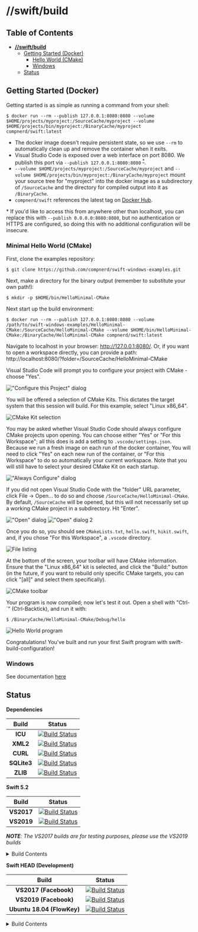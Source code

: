 # **//swift/build**

## Table of Contents

- [**//swift/build**](#--swift-build---)
  * [Getting Started (Docker)](#getting-started--Docker-)
    + [Hello World (CMake)](#minimal-hello-world--cmake-)
    + [Windows](#windows)
  * [Status](#status)

## Getting Started (Docker)

Getting started is as simple as running a command from your shell:
```Shell
$ docker run --rm --publish 127.0.0.1:8080:8080 --volume $HOME/projects/myproject:/SourceCache/myproject --volume $HOME/projects/bin/myproject:/BinaryCache/myproject compnerd/swift:latest
```

* The docker image doesn't require persistent state, so we use `--rm` to automatically clean up and remove the container when it exits.
* Visual Studio Code is exposed over a web interface on port 8080. We publish this port via `--publish 127.0.0.1:8080:8080` <sup>[\*](#footnote1)</sup>.
* `--volume $HOME/projects/myproject:/SourceCache/myproject` and `--volume $HOME/projects/bin/myproject:/BinaryCache/myproject` mount your source tree for "myproject" into the docker image as a subdirectory of `/SourceCache` and the directory for compiled output into it as `/BinaryCache`.
* `compnerd/swift` references the latest tag on [Docker Hub](https://hub.docker.com/r/compnerd/swift).

<a name="footnote1">\*</a> If you'd like to access this from anywhere other than localhost, you can replace this with `--publish 0.0.0.0:8080:8080`, but no authentication or HTTPS are configured, so doing this with no additional configuration will be insecure.

### Minimal Hello World (CMake)

First, clone the examples repository:

```Shell
$ git clone https://github.com/compnerd/swift-windows-examples.git
```

Next, make a directory for the binary output (remember to substitute your own path!):
```Shell
$ mkdir -p $HOME/bin/HelloMinimal-CMake
```

Next start up the build environment:

```Shell
$ docker run --rm --publish 127.0.0.1:8080:8080 --volume /path/to/swift-windows-examples/HelloMinimal-CMake:/SourceCache/HelloMinimal-CMake --volume $HOME/bin/HelloMinimal-CMake:/BinaryCache/HelloMinimal-CMake compnerd/swift:latest
```

Navigate to localhost in your browser: http://127.0.0.1:8080/. Or, if you want to open a workspace directly, you can provide a path: http://localhost:8080/?folder=/SourceCache/HelloMinimal-CMake

Visual Studio Code will prompt you to configure your project with CMake - choose "Yes".

!["Configure this Project" dialog](images/GettingStarted/configure-this-project.png)

You will be offered a selection of CMake Kits. This dictates the target system that this session will build. For this example, select "Linux x86_64".

![CMake Kit selection](images/GettingStarted/select-kit.png)

You may be asked whether Visual Studio Code should always configure CMake projects upon opening. You can choose either "Yes" or "For this Workspace"; all this does is add a setting to `.vscode/settings.json`. Because we run a fresh image on each run of the docker container, You will need to click "Yes" on each new run of the container, or "For this Workspace" to do so automatically your current workspace. Note that you will still have to select your desired CMake Kit on each startup.

!["Always Configure" dialog](images/GettingStarted/always-configure.png)

If you did not open Visual Studio Code with the "folder" URL parameter, click File -> Open... to do so and choose `/SourceCache/HelloMinimal-CMake`. By default, `/SourceCache` will be opened, but this will not necessarily set up a working CMake project in a subdirectory. Hit "Enter".

!["Open" dialog](images/GettingStarted/open.png)
!["Open" dialog 2](images/GettingStarted/open2.png)

Once you do so, you should see `CMakeLists.txt`, `hello.swift`, `hikit.swift`, and, if you chose "For this Workspace", a `.vscode` directory.

![File listing](images/GettingStarted/files.png)

At the bottom of the screen, your toolbar will have CMake information. Ensure that the "Linux x86_64" kit is selected, and click the "Build:" button (in the future, if you want to rebuild only specific CMake targets, you can click "\[all\]" and select them specifically).

![CMake toolbar](images/GettingStarted/toolbar.png)

Your program is now compiled; now let's test it out. Open a shell with "Ctrl-`" (Ctrl-Backtick), and run it with:

```Shell
$ /BinaryCache/HelloMinimal-CMake/Debug/hello
```

![Hello World program](images/GettingStarted/hello-world.png)

Congratulations! You've built and run your first Swift program with swift-build-configuration!

### Windows
See documentation [here](docs/Windows.md)

## Status

**Dependencies**

| Build | Status |
| :-: | - |
| **ICU** | [![Build Status](https://compnerd.visualstudio.com/swift-build/_apis/build/status/ICU?branchName=master)](https://compnerd.visualstudio.com/swift-build/_build/latest?definitionId=9&branchName=master) |
| **XML2** | [![Build Status](https://compnerd.visualstudio.com/swift-build/_apis/build/status/XML2?branchName=master)](https://compnerd.visualstudio.com/swift-build/_build/latest?definitionId=10&branchName=master) |
| **CURL** | [![Build Status](https://compnerd.visualstudio.com/swift-build/_apis/build/status/CURL?branchName=master)](https://compnerd.visualstudio.com/swift-build/_build/latest?definitionId=11&branchName=master) |
| **SQLite3** | [![Build Status](https://compnerd.visualstudio.com/swift-build/_apis/build/status/SQLite?branchName=master)](https://compnerd.visualstudio.com/swift-build/_build/latest?definitionId=12&branchName=master) |
| **ZLIB** | [![Build Status](https://compnerd.visualstudio.com/swift-build/_apis/build/status/zlib?branchName=master)](https://compnerd.visualstudio.com/swift-build/_build/latest?definitionId=16&branchName=master) |

**Swift 5.2**

| Build | Status |
| :-: | - |
| **VS2017** | [![Build Status](https://compnerd.visualstudio.com/swift-build/_apis/build/status/VS2017%20Swift%205.2?branchName=master)](https://compnerd.visualstudio.com/swift-build/_build/latest?definitionId=30&branchName=master) |
| **VS2019** | [![Build Status](https://compnerd.visualstudio.com/swift-build/_apis/build/status/VS2019%20Swift%205.2?branchName=master)](https://compnerd.visualstudio.com/swift-build/_build/latest?definitionId=43&branchName=master) |

***NOTE**: The VS2017 builds are for testing purposes, please use the VS2019 builds*
<details>
  <summary>Build Contents</summary>

  - **VS2019**
    - *Toolchain*
      - X64
      - ARM64
    - *Swift SDK for Windows*
      - ARM
      - ARM64
      - X64
      - X86
    - *Swift SDK for Android*
      - ARM
      - ARM64
      - X64
      - X86
 </details>

**Swift HEAD (Development)**

| Build | Status |
| :-: | - |
| **VS2017 (Facebook)** | [![Build Status](https://compnerd.visualstudio.com/swift-build/_apis/build/status/VS2017%20Swift%20(Facebook)?branchName=master)](https://compnerd.visualstudio.com/swift-build/_build/latest?definitionId=5&branchName=master) |
| **VS2019 (Facebook)** | [![Build Status](https://compnerd.visualstudio.com/swift-build/_apis/build/status/VS2019%20Swift%20(Facebook)?branchName=master)](https://compnerd.visualstudio.com/swift-build/_build/latest?definitionId=31&branchName=master) |
| **Ubuntu 18.04 (FlowKey)** | [![Build Status](https://compnerd.visualstudio.com/swift-build/_apis/build/status/Ubuntu%2018.04%20(FlowKey)?branchName=master)](https://compnerd.visualstudio.com/swift-build/_build/latest?definitionId=14&branchName=master) |

<details>
  <summary>Build Contents</summary>

  - **VS2017 (Facebook)**
    - *Toolchain (llvm, clang, lld, lldb, swift)*
      - X64
    - Swift SDK for Windows (swift, libdispatch, foundation, xctest)
      - ARM
      - ARM64
      - X64
      - X86

  - **VS2019 (Facebook)**
    - *Toolchain (llvm, clang, lld, lldb, swift)*
      - X64
    - *Swift SDK for Windows (libdispatch, foundation, xctest)*
      - ARM
      - ARM64
      - X64
      - X86

  - **Ubuntu 18.04 (FlowKey)**
    - *Toolchain (llvm, clang, lld, lldb, swift)*
      - X64
    - *Swift SDK for Linux (swift, libdispatch, foundation, xctest)*
      - X64
    - *Swift Developer Tools (llbuild, swift-package-manager)*
      - X64
</details>
